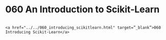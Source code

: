 # 060 An Introduction to Scikit-Learn

```{admonition} Click link below to view slides in new tab

<a href="../../060_introducing_scikitlearn.html" target=”_blank”>060 Introducing Scikit-Learn</a>

```
